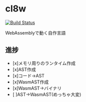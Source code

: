 # cl8w

[![Build Status](https://travis-ci.org/kgtkr/cl8w.svg?branch=master)](https://travis-ci.org/kgtkr/cl8w)

WebAssemblyで動く自作言語

## 進捗
* [x]メモリ周りのランタイム作成
* [x]AST作成
* [x]コード→AST
* [x]WasmAST作成
* [x]WasmAST→バイナリ
* [ ]AST→WasmAST(めっちゃ大変)
